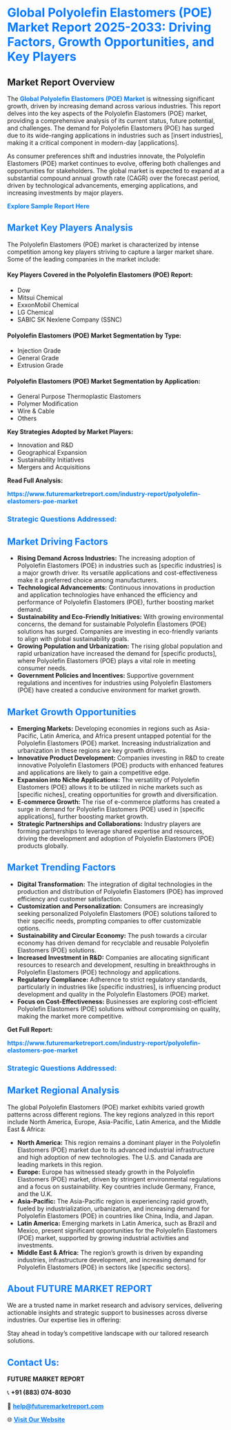 <h1 style="color: #007BFF;">Global Polyolefin Elastomers (POE) Market Report 2025-2033: Driving Factors, Growth Opportunities, and Key Players</h1>

<section id="overview">
<h2>Market Report Overview</h2>
<p>The <a href="https://www.futuremarketreport.com/industry-report/polyolefin-elastomers-poe-market" style="color: #007BFF; text-decoration: none;"><strong>Global Polyolefin Elastomers (POE) Market</strong></a> is witnessing significant growth, driven by increasing demand across various industries. This report delves into the key aspects of the Polyolefin Elastomers (POE) market, providing a comprehensive analysis of its current status, future potential, and challenges. The demand for Polyolefin Elastomers (POE) has surged due to its wide-ranging applications in industries such as [insert industries], making it a critical component in modern-day [applications].</p>
<p>As consumer preferences shift and industries innovate, the Polyolefin Elastomers (POE) market continues to evolve, offering both challenges and opportunities for stakeholders. The global market is expected to expand at a substantial compound annual growth rate (CAGR) over the forecast period, driven by technological advancements, emerging applications, and increasing investments by major players.</p>
</section>

<section id="overview">
<p><a href="https://www.futuremarketreport.com/request-sample/reportId=106244" style="color: #007BFF; text-decoration: none;"><strong>Explore Sample Report Here</strong></a></p>
</section>

<section id="key-players">
<h2 style="color: #007BFF;">Market Key Players Analysis</h2>
<p>The Polyolefin Elastomers (POE) market is characterized by intense competition among key players striving to capture a larger market share. Some of the leading companies in the market include:</p>
<h4>Key Players Covered in the Polyolefin Elastomers (POE) Report:</h4>
<ul><li>Dow</li><li>Mitsui Chemical</li><li>ExxonMobil Chemical</li><li>LG Chemical</li><li>SABIC SK Nexlene Company (SSNC)</li></ul>
<h4>Polyolefin Elastomers (POE) Market Segmentation by Type:</h4>
<ul><li>Injection Grade</li><li>General Grade</li><li>Extrusion Grade</li></ul>

<h4>Polyolefin Elastomers (POE) Market Segmentation by Application:</h4>
<ul><li>General Purpose Thermoplastic Elastomers</li><li>Polymer Modification</li><li>Wire &amp; Cable</li><li>Others</li></ul>
<p><strong>Key Strategies Adopted by Market Players:</strong></p>
<ul>
<li>Innovation and R&D</li>
<li>Geographical Expansion</li>
<li>Sustainability Initiatives</li>
<li>Mergers and Acquisitions</li>
</ul>
</section>

<section>
<p><strong>Read Full Analysis: </strong></p><a href="https://www.futuremarketreport.com/industry-report/polyolefin-elastomers-poe-market" style="color: #007BFF; text-decoration: none;"><strong>https://www.futuremarketreport.com/industry-report/polyolefin-elastomers-poe-market</strong></a>
<h3 style="color: #007BFF;">Strategic Questions Addressed:</h3>
</section>

<section id="driving-factors">
<h2 style="color: #007BFF;">Market Driving Factors</h2>
<ul>
<li><strong>Rising Demand Across Industries:</strong> The increasing adoption of Polyolefin Elastomers (POE) in industries such as [specific industries] is a major growth driver. Its versatile applications and cost-effectiveness make it a preferred choice among manufacturers.</li>
<li><strong>Technological Advancements:</strong> Continuous innovations in production and application technologies have enhanced the efficiency and performance of Polyolefin Elastomers (POE), further boosting market demand.</li>
<li><strong>Sustainability and Eco-Friendly Initiatives:</strong> With growing environmental concerns, the demand for sustainable Polyolefin Elastomers (POE) solutions has surged. Companies are investing in eco-friendly variants to align with global sustainability goals.</li>
<li><strong>Growing Population and Urbanization:</strong> The rising global population and rapid urbanization have increased the demand for [specific products], where Polyolefin Elastomers (POE) plays a vital role in meeting consumer needs.</li>
<li><strong>Government Policies and Incentives:</strong> Supportive government regulations and incentives for industries using Polyolefin Elastomers (POE) have created a conducive environment for market growth.</li>
</ul>
</section>

<section id="growth-opportunities">
<h2 style="color: #007BFF;">Market Growth Opportunities</h2>
<ul>
<li><strong>Emerging Markets:</strong> Developing economies in regions such as Asia-Pacific, Latin America, and Africa present untapped potential for the Polyolefin Elastomers (POE) market. Increasing industrialization and urbanization in these regions are key growth drivers.</li>
<li><strong>Innovative Product Development:</strong> Companies investing in R&D to create innovative Polyolefin Elastomers (POE) products with enhanced features and applications are likely to gain a competitive edge.</li>
<li><strong>Expansion into Niche Applications:</strong> The versatility of Polyolefin Elastomers (POE) allows it to be utilized in niche markets such as [specific niches], creating opportunities for growth and diversification.</li>
<li><strong>E-commerce Growth:</strong> The rise of e-commerce platforms has created a surge in demand for Polyolefin Elastomers (POE) used in [specific applications], further boosting market growth.</li>
<li><strong>Strategic Partnerships and Collaborations:</strong> Industry players are forming partnerships to leverage shared expertise and resources, driving the development and adoption of Polyolefin Elastomers (POE) products globally.</li>
</ul>
</section>

<section id="trending-factors">
<h2 style="color: #007BFF;">Market Trending Factors</h2>
<ul>
<li><strong>Digital Transformation:</strong> The integration of digital technologies in the production and distribution of Polyolefin Elastomers (POE) has improved efficiency and customer satisfaction.</li>
<li><strong>Customization and Personalization:</strong> Consumers are increasingly seeking personalized Polyolefin Elastomers (POE) solutions tailored to their specific needs, prompting companies to offer customizable options.</li>
<li><strong>Sustainability and Circular Economy:</strong> The push towards a circular economy has driven demand for recyclable and reusable Polyolefin Elastomers (POE) solutions.</li>
<li><strong>Increased Investment in R&D:</strong> Companies are allocating significant resources to research and development, resulting in breakthroughs in Polyolefin Elastomers (POE) technology and applications.</li>
<li><strong>Regulatory Compliance:</strong> Adherence to strict regulatory standards, particularly in industries like [specific industries], is influencing product development and quality in the Polyolefin Elastomers (POE) market.</li>
<li><strong>Focus on Cost-Effectiveness:</strong> Businesses are exploring cost-efficient Polyolefin Elastomers (POE) solutions without compromising on quality, making the market more competitive.</li>
</ul>
</section>

<section>
<p><strong>Get Full Report: </strong></p><a href="https://www.futuremarketreport.com/industry-report/polyolefin-elastomers-poe-market" style="color: #007BFF; text-decoration: none;"><strong>https://www.futuremarketreport.com/industry-report/polyolefin-elastomers-poe-market</strong></a>
<h3 style="color: #007BFF;">Strategic Questions Addressed:</h3>
</section>


<section id="regional-analysis">
<h2 style="color: #007BFF;">Market Regional Analysis</h2>
<p>The global Polyolefin Elastomers (POE) market exhibits varied growth patterns across different regions. The key regions analyzed in this report include North America, Europe, Asia-Pacific, Latin America, and the Middle East & Africa:</p>
<ul>
<li><strong>North America:</strong> This region remains a dominant player in the Polyolefin Elastomers (POE) market due to its advanced industrial infrastructure and high adoption of new technologies. The U.S. and Canada are leading markets in this region.</li>
<li><strong>Europe:</strong> Europe has witnessed steady growth in the Polyolefin Elastomers (POE) market, driven by stringent environmental regulations and a focus on sustainability. Key countries include Germany, France, and the U.K.</li>
<li><strong>Asia-Pacific:</strong> The Asia-Pacific region is experiencing rapid growth, fueled by industrialization, urbanization, and increasing demand for Polyolefin Elastomers (POE) in countries like China, India, and Japan.</li>
<li><strong>Latin America:</strong> Emerging markets in Latin America, such as Brazil and Mexico, present significant opportunities for the Polyolefin Elastomers (POE) market, supported by growing industrial activities and investments.</li>
<li><strong>Middle East & Africa:</strong> The region’s growth is driven by expanding industries, infrastructure development, and increasing demand for Polyolefin Elastomers (POE) in sectors like [specific sectors].</li>
</ul>
</section>

<footer>
<h2 style="color: #007BFF;">About FUTURE MARKET REPORT</h2>
<p>We are a trusted name in market research and advisory services, delivering actionable insights and strategic support to businesses across diverse industries. Our expertise lies in offering:</p>

<p>Stay ahead in today’s competitive landscape with our tailored research solutions.</p>

<h2 style="color: #007BFF;">Contact Us:</h2>
<p><strong>FUTURE MARKET REPORT</strong></p>
<p>📞 <strong>+91 (883) 074-8030</strong></p>
<p>📧 <strong><a href="mailto:help@futuremarketreport.com" style="color: #007BFF;">help@futuremarketreport.com</a></strong></p>
<p>🌐 <strong><a href="https://www.futuremarketreport.com/" style="color: #007BFF;">Visit Our Website</a></strong></p>
</footer>